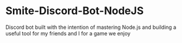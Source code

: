 # Smite-Discord-Bot-NodeJS
 Discord bot built with the intention of mastering Node.js and building a useful tool for my friends and I for a game we enjoy
